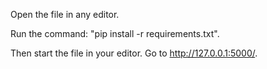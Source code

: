 Open the file in any editor.

Run the command: "pip install -r requirements.txt".

Then start the file in your editor. Go to http://127.0.0.1:5000/.
